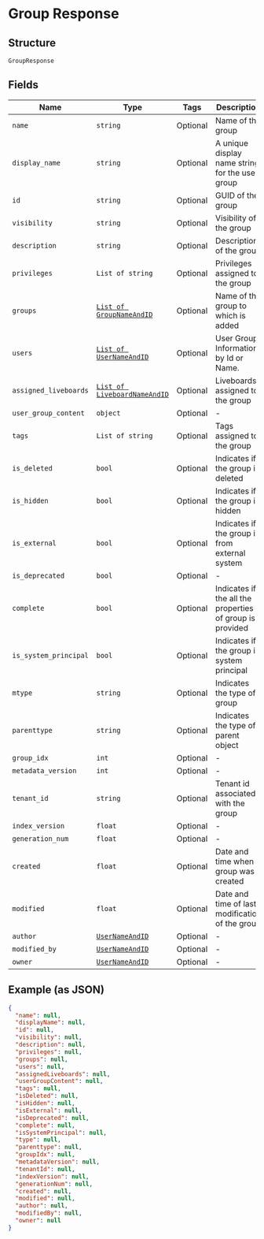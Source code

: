 
# Group Response

## Structure

`GroupResponse`

## Fields

| Name | Type | Tags | Description |
|  --- | --- | --- | --- |
| `name` | `string` | Optional | Name of the group |
| `display_name` | `string` | Optional | A unique display name string for the user group |
| `id` | `string` | Optional | GUID of the group |
| `visibility` | `string` | Optional | Visibility of the group |
| `description` | `string` | Optional | Description of the group |
| `privileges` | `List of string` | Optional | Privileges assigned to the group |
| `groups` | [`List of GroupNameAndID`](../../doc/models/group-name-and-id.md) | Optional | Name of the group to which is added |
| `users` | [`List of UserNameAndID`](../../doc/models/user-name-and-id.md) | Optional | User Group Information by Id or Name. |
| `assigned_liveboards` | [`List of LiveboardNameAndID`](../../doc/models/liveboard-name-and-id.md) | Optional | Liveboards assigned to the group |
| `user_group_content` | `object` | Optional | - |
| `tags` | `List of string` | Optional | Tags assigned to the group |
| `is_deleted` | `bool` | Optional | Indicates if the group is deleted |
| `is_hidden` | `bool` | Optional | Indicates if the group is hidden |
| `is_external` | `bool` | Optional | Indicates if the group is from external system |
| `is_deprecated` | `bool` | Optional | - |
| `complete` | `bool` | Optional | Indicates if the all the properties of group is provided |
| `is_system_principal` | `bool` | Optional | Indicates if the group is system principal |
| `mtype` | `string` | Optional | Indicates the type of group |
| `parenttype` | `string` | Optional | Indicates the type of parent object |
| `group_idx` | `int` | Optional | - |
| `metadata_version` | `int` | Optional | - |
| `tenant_id` | `string` | Optional | Tenant id associated with the group |
| `index_version` | `float` | Optional | - |
| `generation_num` | `float` | Optional | - |
| `created` | `float` | Optional | Date and time when group was created |
| `modified` | `float` | Optional | Date and time of last modification of the group |
| `author` | [`UserNameAndID`](../../doc/models/user-name-and-id.md) | Optional | - |
| `modified_by` | [`UserNameAndID`](../../doc/models/user-name-and-id.md) | Optional | - |
| `owner` | [`UserNameAndID`](../../doc/models/user-name-and-id.md) | Optional | - |

## Example (as JSON)

```json
{
  "name": null,
  "displayName": null,
  "id": null,
  "visibility": null,
  "description": null,
  "privileges": null,
  "groups": null,
  "users": null,
  "assignedLiveboards": null,
  "userGroupContent": null,
  "tags": null,
  "isDeleted": null,
  "isHidden": null,
  "isExternal": null,
  "isDeprecated": null,
  "complete": null,
  "isSystemPrincipal": null,
  "type": null,
  "parenttype": null,
  "groupIdx": null,
  "metadataVersion": null,
  "tenantId": null,
  "indexVersion": null,
  "generationNum": null,
  "created": null,
  "modified": null,
  "author": null,
  "modifiedBy": null,
  "owner": null
}
```

